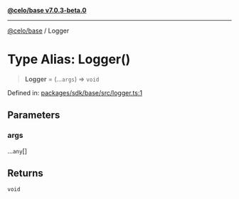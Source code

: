 [**@celo/base v7.0.3-beta.0**](../README.md)

***

[@celo/base](../README.md) / Logger

# Type Alias: Logger()

> **Logger** = (...`args`) => `void`

Defined in: [packages/sdk/base/src/logger.ts:1](https://github.com/celo-org/developer-tooling/blob/master/packages/sdk/base/src/logger.ts#L1)

## Parameters

### args

...`any`[]

## Returns

`void`
